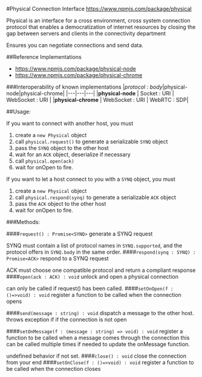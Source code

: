 #Physical Connection Interface
https://www.npmjs.com/package/physical

Physical is an interface for a cross environment, cross system connection
protocol that enables a democratization of internet resources by closing 
the gap between servers and clients in the connectivity department

Ensures you can negotiate connections and send data.

##Reference Implementations
* https://www.npmjs.com/package/physical-node
* https://www.npmjs.com/package/physical-chrome

###Interoperability of known implementations
|_protocol : body_|physical-node|physical-chrome|
|---|---|---|
|**physical-node** | Socket : URI | WebSocket : URI |
|**physical-chrome** | WebSocket : URI | WebRTC : SDP|

##Usage:

If you want to connect with another host, you must
1) create a `new Physical` object
2) call `physical.request()` to generate a serializable `SYNQ` object
3) pass the `SYNQ` object to the other host
4) wait for an `ACK` object, deserialize if necessary
5) call `physical.open(ack)`
6) wait for onOpen to fire.

If you want to let a host connect to you with a `SYNQ` object, you must
1) create a `new Physical` object
2) call `physical.respond(synq)` to generate a serializable `ACK` object
3) pass the `ACK` object to the other host
4) wait for onOpen to fire.

###Methods:

####```request() : Promise<SYNQ>```
generate a SYNQ request

SYNQ must contain a list of protocol names in `SYNQ.supported`,
and the protocol offers in `SYNQ.body` in the same order.
####```respond(synq : SYNQ) : Promise<ACK>```
respond to a SYNQ request

ACK must choose one compatible protocol and return a compliant response
####```open(ack : ACK) : void```
unlock and open a physical connection

can only be called if request() has been called.
####```setOnOpen(f : ()=>void) : void```
register a function to be called when the connection opens

####```send(message : string) : void```
dispatch a message to the other host. throws exception if if the connection is not open

####```setOnMessage(f : (message : string) => void) : void```
register a function to be called when a message comes through the connection
this can be called multiple times if needed to update the onMessage function.

undefined behavior if not set.
####```close() : void```
close the connection from your end
####```setOnClose(f : ()=>void) : void```
register a function to be called when the connection closes